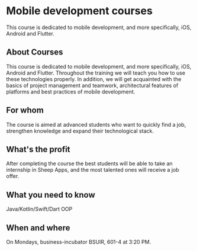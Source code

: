 # Mobile development courses
This course is dedicated to mobile development, and more specifically, iOS, Android and Flutter.

## About Courses
This course is dedicated to mobile development, and more specifically, iOS, Android and Flutter. Throughout the training we will teach you how to use these technologies properly.
In addition, we will get acquainted with the basics of project management and teamwork, architectural features of platforms and best practices of mobile development.

## For whom
The course is aimed at advanced students who want to quickly find a job, strengthen knowledge and expand their technological stack.

## What's the profit
After completing the course the best students will be able to take an internship in Sheep Apps, and the most talented ones will receive a job offer.

## What you need to know
Java/Kotlin/Swift/Dart
OOP

## When and where
On Mondays, business-incubator BSUIR, 601-4 at 3:20 PM.
